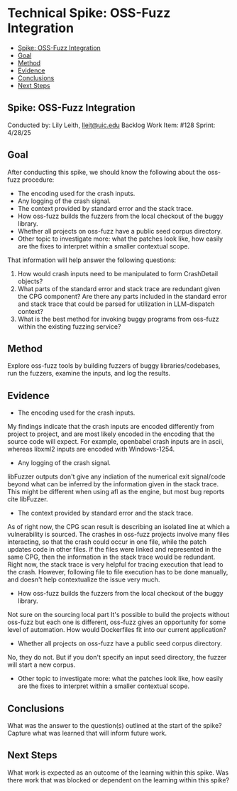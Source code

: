 # Technical Spike: OSS-Fuzz Integration <!-- omit in toc -->

- [Spike: OSS-Fuzz Integration](#spike-spike-name)
- [Goal](#goal)
- [Method](#method)
- [Evidence](#evidence)
- [Conclusions](#conclusions)
- [Next Steps](#next-steps)

## Spike: OSS-Fuzz Integration

Conducted by: Lily Leith, <lleit@uic.edu>
Backlog Work Item: #128
Sprint: 4/28/25

## Goal

After conducting this spike, we should know the following about the oss-fuzz procedure:

- The encoding used for the crash inputs.
- Any logging of the crash signal.
- The context provided by standard error and the stack trace.
- How oss-fuzz builds the fuzzers from the local checkout of the buggy library.
- Whether all projects on oss-fuzz have a public seed corpus directory.
- Other topic to investigate more: what the patches look like, how easily are the fixes to interpret within a smaller contextual scope.

That information will help answer the following questions:

1. How would crash inputs need to be manipulated to form CrashDetail objects?
2. What parts of the standard error and stack trace are redundant given the CPG component? Are there any parts included in the standard error and stack trace that could be parsed for utilization in LLM-dispatch context?
3. What is the best method for invoking buggy programs from oss-fuzz within the existing fuzzing service?

## Method

Explore oss-fuzz tools by building fuzzers of buggy libraries/codebases, run the fuzzers, examine the inputs, and log the results.

## Evidence

- The encoding used for the crash inputs.

My findings indicate that the crash inputs are encoded differently from project to project, and are most likely encoded in the encoding that the source code will expect. For example, openbabel crash inputs are in ascii, whereas libxml2 inputs are encoded with Windows-1254.

- Any logging of the crash signal.

libFuzzer outputs don't give any indiation of the numerical exit signal/code beyond what can be inferred by the information given in the stack trace. This might be different when using afl as the engine, but most bug reports cite libFuzzer.

- The context provided by standard error and the stack trace.

As of right now, the CPG scan result is describing an isolated line at which a vulnerability is sourced. The crashes in oss-fuzz projects involve many files interacting, so that the crash could occur in one file, while the patch updates code in other files. If the files were linked and represented in the same CPG, then the information in the stack trace would be redundant. Right now, the stack trace is very helpful for tracing execution that lead to the crash. However, following file to file execution has to be done manually, and doesn't help contextualize the issue very much.

- How oss-fuzz builds the fuzzers from the local checkout of the buggy library.

Not sure on the sourcing local part
It's possible to build the projects without oss-fuzz but each one is different, oss-fuzz gives an opportunity for some level of automation. How would Dockerfiles fit into our current application?

- Whether all projects on oss-fuzz have a public seed corpus directory.

No, they do not. But if you don't specify an input seed directory, the fuzzer will start a new corpus.

- Other topic to investigate more: what the patches look like, how easily are the fixes to interpret within a smaller contextual scope.

## Conclusions

What was the answer to the question(s) outlined at the start of the spike? Capture what was learned that will inform future work.

## Next Steps

What work is expected as an outcome of the learning within this spike. Was there work that was blocked or dependent on the learning within this spike?
